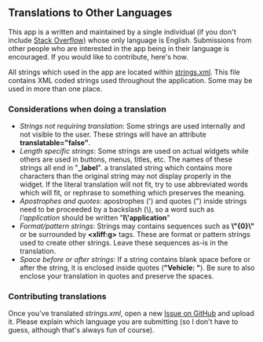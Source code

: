 ## Translations to Other Languages

This app is a written and maintained by a single individual (if you don't include [Stack Overflow](https://stackoverflow.com/)) whose only language is English.  Submissions from other people who are interested in the app being in their language is  
encouraged.  If you would like to contribute, here's how.

All strings which used in the app are located within [strings.xml](https://github.com/khpylon/RingControl/blob/master/app/src/main/res/values/strings.xml).  This file contains XML coded strings used throughout the application.  Some may be used in more than one place.

### Considerations when doing a translation

- *Strings not requiring translation*: Some strings are used internally and not visible to the user.  These strings will have an attribute **translatable="false"**.
- *Length specific strings*:  Some strings are used on actual widgets while others are used in buttons, menus, titles, etc.  The names of these strings all end in "**_label**".  a translated string which contains more characters than the original string may not display properly in the widget.   If the literal translation will not fit, try to use abbreviated words which will fit, or rephrase to something which preserves the meaning.
- *Apostrophes and quotes*: apostrophes (') and quotes (") inside strings need to be proceeded by a backslash (\\), so a word such as *l'application* should be written "**l\\'application**"
- *Format/pattern strings*: Strings may contains sequences such as **\\"{0}\\"** or be surrounded by **\<xliff:g\>** tags.  These are format or pattern strings used to create other strings.  Leave these sequences as-is in the translation.
- *Space before or after strings*:  If a string contains blank space before or after the string, it is enclosed inside quotes (**"Vehicle: "**).  Be sure to also enclose your translation in quotes and preserve the spaces.

### Contributing translations

Once you've translated *strings.xml*, open a new [Issue on GitHub](https://github.com/khpylon/RingControl/issues) and upload it.  Please explain which language you are submitting (so I don't have to guess, although that's always fun of course).